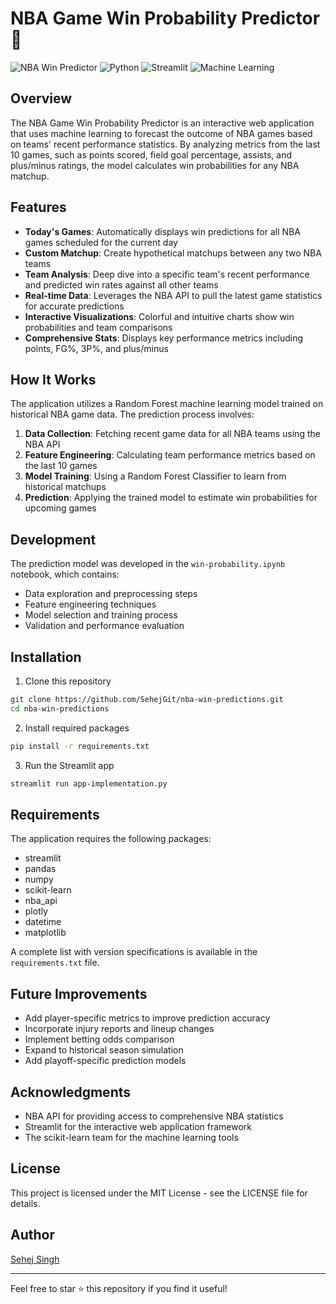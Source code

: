 # NBA Game Win Probability Predictor 🏀

![NBA Win Predictor](https://img.shields.io/badge/NBA-Win%20Predictor-blue)
![Python](https://img.shields.io/badge/Python-3.8%2B-brightgreen)
![Streamlit](https://img.shields.io/badge/Streamlit-1.31.0%2B-red)
![Machine Learning](https://img.shields.io/badge/ML-Random%20Forest-yellow)

## Overview

The NBA Game Win Probability Predictor is an interactive web application that uses machine learning to forecast the outcome of NBA games based on teams' recent performance statistics. By analyzing metrics from the last 10 games, such as points scored, field goal percentage, assists, and plus/minus ratings, the model calculates win probabilities for any NBA matchup.

## Features

- **Today's Games**: Automatically displays win predictions for all NBA games scheduled for the current day
- **Custom Matchup**: Create hypothetical matchups between any two NBA teams
- **Team Analysis**: Deep dive into a specific team's recent performance and predicted win rates against all other teams
- **Real-time Data**: Leverages the NBA API to pull the latest game statistics for accurate predictions
- **Interactive Visualizations**: Colorful and intuitive charts show win probabilities and team comparisons
- **Comprehensive Stats**: Displays key performance metrics including points, FG%, 3P%, and plus/minus

## How It Works

The application utilizes a Random Forest machine learning model trained on historical NBA game data. The prediction process involves:

1. **Data Collection**: Fetching recent game data for all NBA teams using the NBA API
2. **Feature Engineering**: Calculating team performance metrics based on the last 10 games
3. **Model Training**: Using a Random Forest Classifier to learn from historical matchups
4. **Prediction**: Applying the trained model to estimate win probabilities for upcoming games

## Development

The prediction model was developed in the `win-probability.ipynb` notebook, which contains:
- Data exploration and preprocessing steps
- Feature engineering techniques
- Model selection and training process
- Validation and performance evaluation

## Installation

1. Clone this repository
```bash
git clone https://github.com/SehejGit/nba-win-predictions.git
cd nba-win-predictions
```

2. Install required packages
```bash
pip install -r requirements.txt
```

3. Run the Streamlit app
```bash
streamlit run app-implementation.py
```

## Requirements

The application requires the following packages:
- streamlit
- pandas
- numpy
- scikit-learn
- nba_api
- plotly
- datetime
- matplotlib

A complete list with version specifications is available in the `requirements.txt` file.

## Future Improvements

- Add player-specific metrics to improve prediction accuracy
- Incorporate injury reports and lineup changes
- Implement betting odds comparison
- Expand to historical season simulation
- Add playoff-specific prediction models

## Acknowledgments

- NBA API for providing access to comprehensive NBA statistics
- Streamlit for the interactive web application framework
- The scikit-learn team for the machine learning tools

## License

This project is licensed under the MIT License - see the LICENSE file for details.

## Author

[Sehej Singh](https://github.com/SehejGit)

---

Feel free to star ⭐ this repository if you find it useful!
